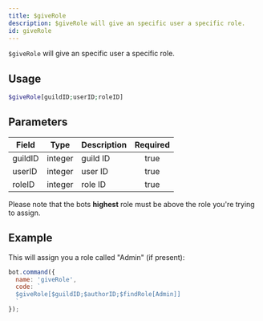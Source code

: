 ```yaml
---
title: $giveRole 
description: $giveRole will give an specific user a specific role.
id: giveRole
---
```


`$giveRole` will give an specific user a specific role.

## Usage

```php
$giveRole[guildID;userID;roleID]
```

## Parameters 


| Field   | Type    | Description | Required |
| ------- | ------- | ----------- |:--------:|
| guildID | integer | guild ID    |    true   |
| userID  | integer | user ID     |    true   |
| roleID  | integer | role ID     |    true   |

Please note that the bots **highest** role must be above the role you're trying to assign.

## Example

This will assign you a role called "Admin" (if present):

```javascript
bot.command({
  name: 'giveRole',
  code: `
  $giveRole[$guildID;$authorID;$findRole[Admin]]
  `
});
```
